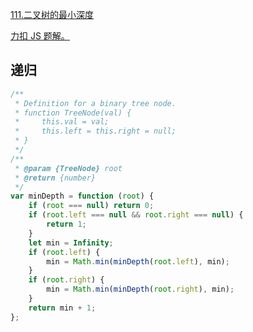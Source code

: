 [111.二叉树的最小深度](https://leetcode-cn.com/problems/minimum-depth-of-binary-tree/submissions/)

[力扣 JS 题解。](https://github.com/GuYueJiaJie/blog/tree/master/%E6%95%B0%E6%8D%AE%E7%BB%93%E6%9E%84%E4%B8%8E%E7%AE%97%E6%B3%95)

## 递归

```javascript
/**
 * Definition for a binary tree node.
 * function TreeNode(val) {
 *     this.val = val;
 *     this.left = this.right = null;
 * }
 */
/**
 * @param {TreeNode} root
 * @return {number}
 */
var minDepth = function (root) {
    if (root === null) return 0;
    if (root.left === null && root.right === null) {
        return 1;
    }
    let min = Infinity;
    if (root.left) {
        min = Math.min(minDepth(root.left), min);
    }
    if (root.right) {
        min = Math.min(minDepth(root.right), min);
    }
    return min + 1;
};
```
